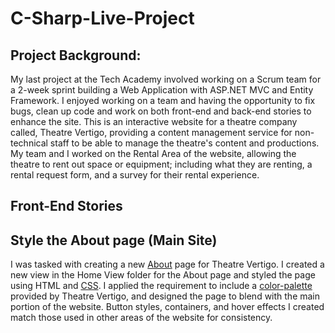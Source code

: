 # C-Sharp-Live-Project
## **Project Background:**
My last project at the Tech Academy involved working on a Scrum team for a 2-week sprint building a Web Application with ASP.NET MVC and Entity Framework.
I enjoyed working on a team and having the opportunity to fix bugs, clean up code and work on both front-end and back-end stories to enhance the site. This is an interactive website for a theatre company called, Theatre Vertigo, providing a content management service for non-technical staff to be able to manage the theatre's content and productions. My team and I worked on the Rental Area of the website, allowing the theatre to rent out space or equipment; including what they are renting, a rental request form, and a survey for their rental experience.

## **Front-End Stories**

## **Style the About page (Main Site)**
I was tasked with creating a new [About]() page for Theatre Vertigo. I created a new view in the Home View folder for the About page and styled the page using HTML and [CSS](). I applied the requirement to include a [color-palette]() provided by Theatre Vertigo, and designed the page to blend with the main portion of the website. Button styles, containers, and hover effects I created match those used in other areas of the website for consistency.
